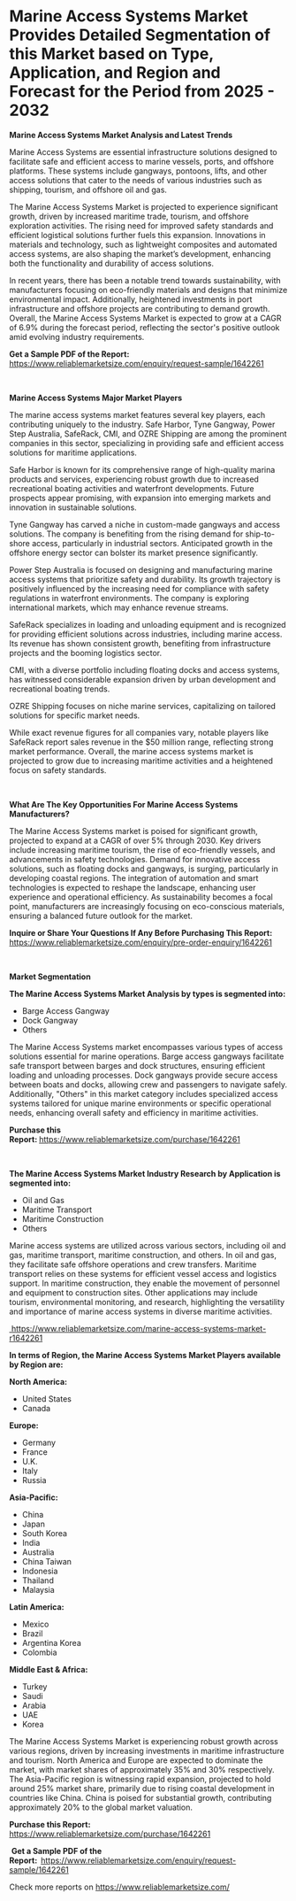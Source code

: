 <p><h1>Marine Access Systems Market Provides Detailed Segmentation of this Market based on Type, Application, and Region and Forecast for the Period from 2025 - 2032</h1></p><p><strong>Marine Access Systems Market Analysis and Latest Trends</strong></p>
<p><p>Marine Access Systems are essential infrastructure solutions designed to facilitate safe and efficient access to marine vessels, ports, and offshore platforms. These systems include gangways, pontoons, lifts, and other access solutions that cater to the needs of various industries such as shipping, tourism, and offshore oil and gas.</p><p>The Marine Access Systems Market is projected to experience significant growth, driven by increased maritime trade, tourism, and offshore exploration activities. The rising need for improved safety standards and efficient logistical solutions further fuels this expansion. Innovations in materials and technology, such as lightweight composites and automated access systems, are also shaping the market’s development, enhancing both the functionality and durability of access solutions.</p><p>In recent years, there has been a notable trend towards sustainability, with manufacturers focusing on eco-friendly materials and designs that minimize environmental impact. Additionally, heightened investments in port infrastructure and offshore projects are contributing to demand growth. Overall, the Marine Access Systems Market is expected to grow at a CAGR of 6.9% during the forecast period, reflecting the sector's positive outlook amid evolving industry requirements.</p></p>
<p><strong>Get a Sample PDF of the Report:&nbsp;</strong> <a href="https://www.reliablemarketsize.com/enquiry/request-sample/1642261?utm_campaign=2034&utm_medium=2&utm_source=Github&utm_content=ia&utm_term=22022025&utm_id=marine-access-systems">https://www.reliablemarketsize.com/enquiry/request-sample/1642261</a></p>
<p>&nbsp;</p>
<p><strong>Marine Access Systems Major Market Players</strong></p>
<p><p>The marine access systems market features several key players, each contributing uniquely to the industry. Safe Harbor, Tyne Gangway, Power Step Australia, SafeRack, CMI, and OZRE Shipping are among the prominent companies in this sector, specializing in providing safe and efficient access solutions for maritime applications.</p><p>Safe Harbor is known for its comprehensive range of high-quality marina products and services, experiencing robust growth due to increased recreational boating activities and waterfront developments. Future prospects appear promising, with expansion into emerging markets and innovation in sustainable solutions.</p><p>Tyne Gangway has carved a niche in custom-made gangways and access solutions. The company is benefiting from the rising demand for ship-to-shore access, particularly in industrial sectors. Anticipated growth in the offshore energy sector can bolster its market presence significantly.</p><p>Power Step Australia is focused on designing and manufacturing marine access systems that prioritize safety and durability. Its growth trajectory is positively influenced by the increasing need for compliance with safety regulations in waterfront environments. The company is exploring international markets, which may enhance revenue streams.</p><p>SafeRack specializes in loading and unloading equipment and is recognized for providing efficient solutions across industries, including marine access. Its revenue has shown consistent growth, benefiting from infrastructure projects and the booming logistics sector.</p><p>CMI, with a diverse portfolio including floating docks and access systems, has witnessed considerable expansion driven by urban development and recreational boating trends. </p><p>OZRE Shipping focuses on niche marine services, capitalizing on tailored solutions for specific market needs. </p><p>While exact revenue figures for all companies vary, notable players like SafeRack report sales revenue in the $50 million range, reflecting strong market performance. Overall, the marine access systems market is projected to grow due to increasing maritime activities and a heightened focus on safety standards.</p></p>
<p>&nbsp;</p>
<p><strong>What Are The Key Opportunities For Marine Access Systems Manufacturers?</strong></p>
<p><p>The Marine Access Systems market is poised for significant growth, projected to expand at a CAGR of over 5% through 2030. Key drivers include increasing maritime tourism, the rise of eco-friendly vessels, and advancements in safety technologies. Demand for innovative access solutions, such as floating docks and gangways, is surging, particularly in developing coastal regions. The integration of automation and smart technologies is expected to reshape the landscape, enhancing user experience and operational efficiency. As sustainability becomes a focal point, manufacturers are increasingly focusing on eco-conscious materials, ensuring a balanced future outlook for the market.</p></p>
<p><strong>Inquire or Share Your Questions If Any Before Purchasing This Report:</strong> <a href="https://www.reliablemarketsize.com/enquiry/pre-order-enquiry/1642261?utm_campaign=2034&utm_medium=2&utm_source=Github&utm_content=ia&utm_term=22022025&utm_id=marine-access-systems">https://www.reliablemarketsize.com/enquiry/pre-order-enquiry/1642261</a></p>
<p>&nbsp;</p>
<p><strong>Market Segmentation</strong></p>
<p><strong>The Marine Access Systems Market Analysis by types is segmented into:</strong></p>
<p><ul><li>Barge Access Gangway</li><li>Dock Gangway</li><li>Others</li></ul></p>
<p><p>The Marine Access Systems market encompasses various types of access solutions essential for marine operations. Barge access gangways facilitate safe transport between barges and dock structures, ensuring efficient loading and unloading processes. Dock gangways provide secure access between boats and docks, allowing crew and passengers to navigate safely. Additionally, "Others" in this market category includes specialized access systems tailored for unique marine environments or specific operational needs, enhancing overall safety and efficiency in maritime activities.</p></p>
<p><strong>Purchase this Report:&nbsp;</strong><a href="https://www.reliablemarketsize.com/purchase/1642261?utm_campaign=2034&utm_medium=2&utm_source=Github&utm_content=ia&utm_term=22022025&utm_id=marine-access-systems">https://www.reliablemarketsize.com/purchase/1642261</a></p>
<p>&nbsp;</p>
<p><strong>The Marine Access Systems Market Industry Research by Application is segmented into:</strong></p>
<p><ul><li>Oil and Gas</li><li>Maritime Transport</li><li>Maritime Construction</li><li>Others</li></ul></p>
<p><p>Marine access systems are utilized across various sectors, including oil and gas, maritime transport, maritime construction, and others. In oil and gas, they facilitate safe offshore operations and crew transfers. Maritime transport relies on these systems for efficient vessel access and logistics support. In maritime construction, they enable the movement of personnel and equipment to construction sites. Other applications may include tourism, environmental monitoring, and research, highlighting the versatility and importance of marine access systems in diverse maritime activities.</p></p>
<p><a href="https://www.reliablemarketsize.com/marine-access-systems-market-r1642261?utm_campaign=2034&utm_medium=2&utm_source=Github&utm_content=ia&utm_term=22022025&utm_id=marine-access-systems">&nbsp;https://www.reliablemarketsize.com/marine-access-systems-market-r1642261</a></p>
<p><strong>In terms of Region, the Marine Access Systems Market Players available by Region are:</strong></p>
<p>
    <p> <strong> North America: </strong>
        <ul>
            <li>United States</li>
            <li>Canada</li>
        </ul>
        </p> 
    <p> <strong> Europe: </strong>
        <ul>
            <li>Germany</li>
            <li>France</li>
            <li>U.K.</li>
            <li>Italy</li>
            <li>Russia</li>
        </ul>
        </p> 
    <p> <strong> Asia-Pacific: </strong>
        <ul>
            <li>China</li>
            <li>Japan</li>
            <li>South Korea</li>
            <li>India</li>
            <li>Australia</li>
            <li>China Taiwan</li>
            <li>Indonesia</li>
            <li>Thailand</li>
            <li>Malaysia</li>
        </ul>
        </p> 
    <p> <strong> Latin America: </strong>
        <ul>
            <li>Mexico</li>
            <li>Brazil</li>
            <li>Argentina Korea</li>
            <li>Colombia</li>
        </ul>
        </p> 
    <p> <strong> Middle East & Africa: </strong>
        <ul>
            <li>Turkey</li>
            <li>Saudi</li>
            <li>Arabia</li>
            <li>UAE</li>
            <li>Korea</li>
        </ul>
    </p>
    </p>
<p><p>The Marine Access Systems Market is experiencing robust growth across various regions, driven by increasing investments in maritime infrastructure and tourism. North America and Europe are expected to dominate the market, with market shares of approximately 35% and 30% respectively. The Asia-Pacific region is witnessing rapid expansion, projected to hold around 25% market share, primarily due to rising coastal development in countries like China. China is poised for substantial growth, contributing approximately 20% to the global market valuation.</p></p>
<p><strong>Purchase this Report: </strong><a href="https://www.reliablemarketsize.com/purchase/1642261?utm_campaign=2034&utm_medium=2&utm_source=Github&utm_content=ia&utm_term=22022025&utm_id=marine-access-systems">https://www.reliablemarketsize.com/purchase/1642261</a></p>
<p>&nbsp;<strong>Get a Sample PDF of the Report:&nbsp;&nbsp;</strong><a href="https://www.reliablemarketsize.com/enquiry/request-sample/1642261?utm_campaign=2034&utm_medium=2&utm_source=Github&utm_content=ia&utm_term=22022025&utm_id=marine-access-systems">https://www.reliablemarketsize.com/enquiry/request-sample/1642261</a></p>
<p><strong></strong></p>
<p>Check more reports on <a href="https://www.reliablemarketsize.com/?utm_campaign=2034&utm_medium=2&utm_source=Github&utm_content=ia&utm_term=22022025&utm_id=marine-access-systems">https://www.reliablemarketsize.com/</a></p>